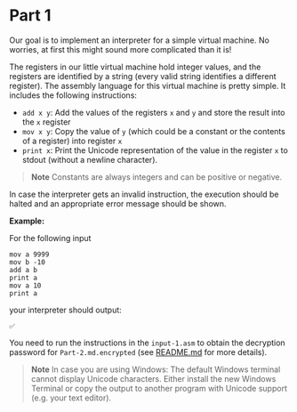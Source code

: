 # Part 1

Our goal is to implement an interpreter for a simple virtual machine. No worries, at first this might sound more complicated than it is! 

The registers in our little virtual machine hold integer values, and the registers are identified by a string (every valid string identifies a different register). The assembly language for this virtual machine is pretty simple. It includes the following instructions:

* `add x y`: Add the values of the registers `x` and `y` and store the result into the `x` register
* `mov x y`: Copy the value of `y` (which could be a constant or the contents of a register) into register `x`
* `print x`: Print the Unicode representation of the value in the register `x` to stdout (without a newline character).

> **Note**
> Constants are always integers and can be positive or negative.

In case the interpreter gets an invalid instruction, the execution should be halted and an appropriate error message should be shown.

**Example:**

For the following input

```
mov a 9999
mov b -10
add a b
print a
mov a 10
print a
```

your interpreter should output:

```
✅
```

You need to run the instructions in the `input-1.asm` to obtain the decryption password for `Part-2.md.encrypted` (see [README.md](README.md) for more details).

> **Note**
> In case you are using Windows: The default Windows terminal cannot display Unicode characters. Either install the new Windows Terminal or copy the output to another program with Unicode support (e.g. your text editor).
